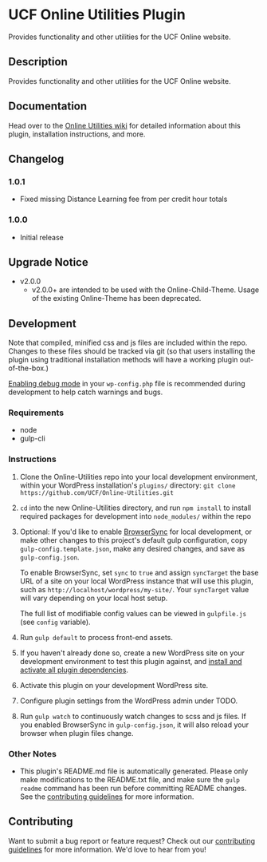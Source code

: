 # UCF Online Utilities Plugin #

Provides functionality and other utilities for the UCF Online website.

## Description ##

Provides functionality and other utilities for the UCF Online website.


## Documentation ##

Head over to the [Online Utilities wiki](https://github.com/UCF/Online-Utilities/wiki) for detailed information about this plugin, installation instructions, and more.


## Changelog ##

### 1.0.1 ###
* Fixed missing Distance Learning fee from per credit hour totals

### 1.0.0 ###
* Initial release


## Upgrade Notice ##

* v2.0.0
  * v2.0.0+ are intended to be used with the Online-Child-Theme.  Usage of the existing Online-Theme has been deprecated.


## Development ##

Note that compiled, minified css and js files are included within the repo.  Changes to these files should be tracked via git (so that users installing the plugin using traditional installation methods will have a working plugin out-of-the-box.)

[Enabling debug mode](https://codex.wordpress.org/Debugging_in_WordPress) in your `wp-config.php` file is recommended during development to help catch warnings and bugs.

### Requirements ###
* node
* gulp-cli

### Instructions ###
1. Clone the Online-Utilities repo into your local development environment, within your WordPress installation's `plugins/` directory: `git clone https://github.com/UCF/Online-Utilities.git`
2. `cd` into the new Online-Utilities directory, and run `npm install` to install required packages for development into `node_modules/` within the repo
3. Optional: If you'd like to enable [BrowserSync](https://browsersync.io) for local development, or make other changes to this project's default gulp configuration, copy `gulp-config.template.json`, make any desired changes, and save as `gulp-config.json`.

    To enable BrowserSync, set `sync` to `true` and assign `syncTarget` the base URL of a site on your local WordPress instance that will use this plugin, such as `http://localhost/wordpress/my-site/`.  Your `syncTarget` value will vary depending on your local host setup.

    The full list of modifiable config values can be viewed in `gulpfile.js` (see `config` variable).
3. Run `gulp default` to process front-end assets.
4. If you haven't already done so, create a new WordPress site on your development environment to test this plugin against, and [install and activate all plugin dependencies](https://github.com/UCF/Online-Utilities/wiki/Installation#installation-requirements).
5. Activate this plugin on your development WordPress site.
6. Configure plugin settings from the WordPress admin under TODO.
7. Run `gulp watch` to continuously watch changes to scss and js files.  If you enabled BrowserSync in `gulp-config.json`, it will also reload your browser when plugin files change.

### Other Notes ###
* This plugin's README.md file is automatically generated. Please only make modifications to the README.txt file, and make sure the `gulp readme` command has been run before committing README changes.  See the [contributing guidelines](https://github.com/UCF/Online-Utilities/blob/master/CONTRIBUTING.md) for more information.


## Contributing ##

Want to submit a bug report or feature request?  Check out our [contributing guidelines](https://github.com/UCF/Online-Utilities/blob/master/CONTRIBUTING.md) for more information.  We'd love to hear from you!

